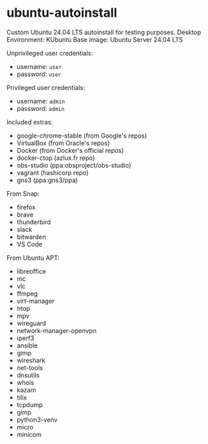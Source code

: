 # ubuntu-autoinstall

Custom Ubuntu 24.04 LTS autoinstall for testing purposes.
Desktop Environment: KUbuntu
Base image: Ubuntu Server 24.04 LTS

Unprivileged user credentials:
- username: `user`
- password: `user`

Privileged user credentials:
- username: `admin`
- password: `admin`

Included extras:
- google-chrome-stable (from Google's repos)
- VirtualBox (from Oracle's repos)
- Docker (from Docker's official repos)
- docker-ctop (azlux.fr repo)
- obs-studio (ppa:obsproject/obs-studio)
- vagrant (hashicorp repo)
- gns3 (ppa:gns3/ppa)

From Snap:
- firefox
- brave
- thunderbird
- slack
- bitwarden
- VS Code

From Ubuntu APT:
- libreoffice
- mc
- vlc
- ffmpeg
- virt-manager
- htop
- mpv
- wireguard
- network-manager-openvpn
- iperf3
- ansible
- gimp
- wireshark
- net-tools
- dnsutils
- whois
- kazam
- tilix
- tcpdump
- gimp
- python3-venv
- micro
- minicom
